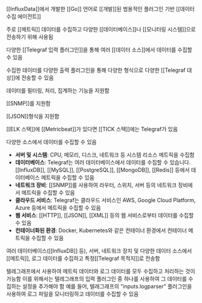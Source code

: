 [[InfluxData]]에서 개발한 [[Go]] 언어로 [[개발]]된 범용적인 플러그인 기반 [[데이터 수집 에이전트]]

주로 [[메트릭]] 데이터를 수집하고 다양한 [[데이터베이스]]나 [[모니터링 시스템]]으로 전송하기 위해 사용됨

다양한 [[Telegraf 입력 플러그인]]을 통해 여러 [[데이터 소스]]에서 데이터를 수집할 수 있음

수집한 데이터를 다양한 출력 플러그인을 통해 다양한 형식으로 다양한 [[Telegraf 대상]]에 전송할 수 있음

데이터를 필터링, 처리, 집계하는 기능을 지원함

[[SNMP]]를 지원함

[[JSON]]형식을 지원함


[[ELK 스택]]에 [[Metricbeat]]가 있다면 [[TICK 스택]]에는 Telegraf가 있음

다양한 소스에서 데이터를 수집할 수 있음
- **서버 및 시스템**: CPU, 메모리, 디스크, 네트워크 등 시스템 리소스 메트릭을 수집함
- **데이터베이스**: Telegraf는 여러 데이터베이스에서 데이터를 수집할 수 있습니다. [[InfluxDB]], [[MySQL]], [[PostgreSQL]], [[MongoDB]], [[Redis]] 등에서 데이터베이스 메트릭을 수집할 수 있음
- **네트워크 장비**: [[SNMP]]를 사용하여 라우터, 스위치, 서버 등의 네트워크 장비에서 메트릭을 수집할 수 있음
- **클라우드 서비스**: Telegraf는 클라우드 서비스인 AWS, Google Cloud Platform, Azure 등에서 메트릭을 수집할 수 있음
- **웹 서비스**: [[HTTP]], [[JSON]], [[XML]] 등의 웹 서비스로부터 데이터를 수집할 수 있음
- **컨테이너화된 환경**: Docker, Kubernetes와 같은 컨테이너 환경에서 컨테이너 메트릭을 수집할 수 있음

여러 데이터베이스([[InfluxDB]] 등), 서버, 네트워크 장치 및 다양한 데이터 소스에서 [[메트릭]], 로그 데이터를 수집하고 특정[[Telegraf 목적지]]로 전송함

텔레그래프에서 사용하여 메트릭 데이터와 로그 데이터를 모두 수집하고 처리하는 것이 가능함
이를 위해서는 텔레그래프의 입력 플러그인 중 하나를 사용하여 그 데이터를 수집하는 설정을 추가해야 함
예를 들어, 텔레그래프의 "inputs.logparser" 플러그인을 사용하여 로그 파일을 모니터링하고 데이터를 수집할 수 있음